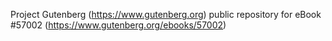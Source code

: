 Project Gutenberg (https://www.gutenberg.org) public repository for
eBook #57002 (https://www.gutenberg.org/ebooks/57002)
